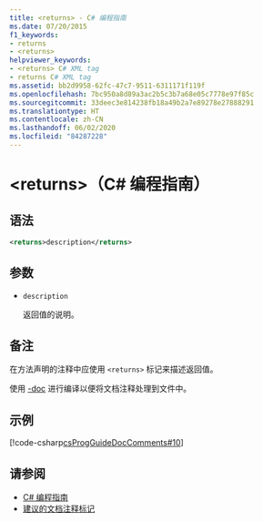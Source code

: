 ```yaml
---
title: <returns> - C# 编程指南
ms.date: 07/20/2015
f1_keywords:
- returns
- <returns>
helpviewer_keywords:
- <returns> C# XML tag
- returns C# XML tag
ms.assetid: bb2d9958-62fc-47c7-9511-6311171f119f
ms.openlocfilehash: 7bc950a8d89a3ac2b5c3b7a68e05c7778e97f85c
ms.sourcegitcommit: 33deec3e814238fb18a49b2a7e89278e27888291
ms.translationtype: HT
ms.contentlocale: zh-CN
ms.lasthandoff: 06/02/2020
ms.locfileid: "84287228"
---
```

# <a name="returns-c-programming-guide"></a>\<returns>（C# 编程指南）

## <a name="syntax"></a>语法

```xml
<returns>description</returns>
```

## <a name="parameters"></a>参数

- `description`

  返回值的说明。

## <a name="remarks"></a>备注

在方法声明的注释中应使用 `<returns>` 标记来描述返回值。

使用 [-doc](../../language-reference/compiler-options/doc-compiler-option.md) 进行编译以便将文档注释处理到文件中。

## <a name="example"></a>示例

[!code-csharp[csProgGuideDocComments#10](~/samples/snippets/csharp/VS_Snippets_VBCSharp/csProgGuideDocComments/CS/DocComments.cs#10)]

## <a name="see-also"></a>请参阅

- [C# 编程指南](../index.md)
- [建议的文档注释标记](./recommended-tags-for-documentation-comments.md)
